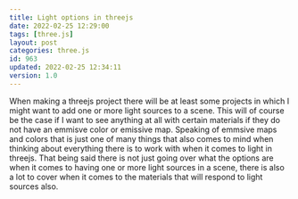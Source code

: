 ```yaml
---
title: Light options in threejs
date: 2022-02-25 12:29:00
tags: [three.js]
layout: post
categories: three.js
id: 963
updated: 2022-02-25 12:34:11
version: 1.0
---
```


When making a threejs project there will be at least some projects in which I might want to add one or more light sources to a scene. This will of course be the case if I want to see anything at all with certain materials if they do not have an emmisve color or emissive map. Speaking of emmsive maps and colors that is just one of many things that also comes to mind when thinking about everything there is to work with when it comes to light in threejs. That being said there is not just going over what the options are when it comes to having one or more light sources in a scene, there is also a lot to cover when it comes to the materials that will respond to light sources also.

<!-- more -->
